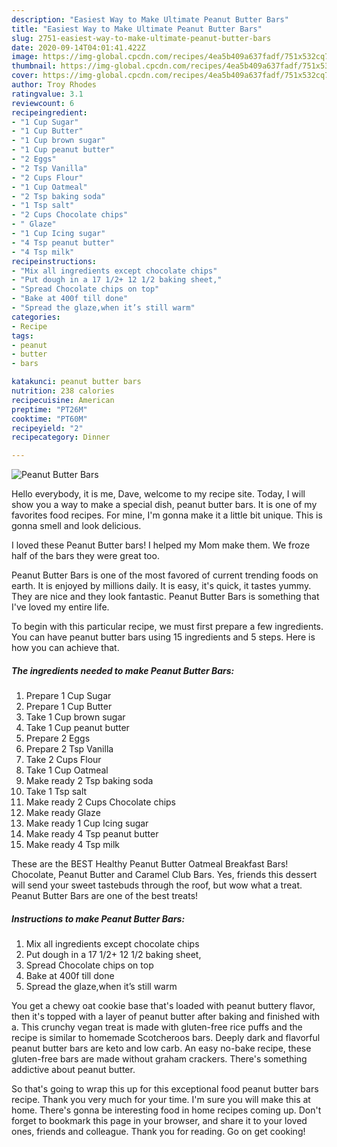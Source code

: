 ```yaml
---
description: "Easiest Way to Make Ultimate Peanut Butter Bars"
title: "Easiest Way to Make Ultimate Peanut Butter Bars"
slug: 2751-easiest-way-to-make-ultimate-peanut-butter-bars
date: 2020-09-14T04:01:41.422Z
image: https://img-global.cpcdn.com/recipes/4ea5b409a637fadf/751x532cq70/peanut-butter-bars-recipe-main-photo.jpg
thumbnail: https://img-global.cpcdn.com/recipes/4ea5b409a637fadf/751x532cq70/peanut-butter-bars-recipe-main-photo.jpg
cover: https://img-global.cpcdn.com/recipes/4ea5b409a637fadf/751x532cq70/peanut-butter-bars-recipe-main-photo.jpg
author: Troy Rhodes
ratingvalue: 3.1
reviewcount: 6
recipeingredient:
- "1 Cup Sugar"
- "1 Cup Butter"
- "1 Cup brown sugar"
- "1 Cup peanut butter"
- "2 Eggs"
- "2 Tsp Vanilla"
- "2 Cups Flour"
- "1 Cup Oatmeal"
- "2 Tsp baking soda"
- "1 Tsp salt"
- "2 Cups Chocolate chips"
- " Glaze"
- "1 Cup Icing sugar"
- "4 Tsp peanut butter"
- "4 Tsp milk"
recipeinstructions:
- "Mix all ingredients except chocolate chips"
- "Put dough in a 17 1/2+ 12 1/2 baking sheet,"
- "Spread Chocolate chips on top"
- "Bake at 400f till done"
- "Spread the glaze,when it’s still warm"
categories:
- Recipe
tags:
- peanut
- butter
- bars

katakunci: peanut butter bars 
nutrition: 238 calories
recipecuisine: American
preptime: "PT26M"
cooktime: "PT60M"
recipeyield: "2"
recipecategory: Dinner

---
```



![Peanut Butter Bars](https://img-global.cpcdn.com/recipes/4ea5b409a637fadf/751x532cq70/peanut-butter-bars-recipe-main-photo.jpg)

Hello everybody, it is me, Dave, welcome to my recipe site. Today, I will show you a way to make a special dish, peanut butter bars. It is one of my favorites food recipes. For mine, I'm gonna make it a little bit unique. This is gonna smell and look delicious.

I loved these Peanut Butter bars! I helped my Mom make them. We froze half of the bars they were great too.

Peanut Butter Bars is one of the most favored of current trending foods on earth. It is enjoyed by millions daily. It is easy, it's quick, it tastes yummy. They are nice and they look fantastic. Peanut Butter Bars is something that I've loved my entire life.


To begin with this particular recipe, we must first prepare a few ingredients. You can have peanut butter bars using 15 ingredients and 5 steps. Here is how you can achieve that.

<!--inarticleads1-->

##### The ingredients needed to make Peanut Butter Bars:

1. Prepare 1 Cup Sugar
1. Prepare 1 Cup Butter
1. Take 1 Cup brown sugar
1. Take 1 Cup peanut butter
1. Prepare 2 Eggs
1. Prepare 2 Tsp Vanilla
1. Take 2 Cups Flour
1. Take 1 Cup Oatmeal
1. Make ready 2 Tsp baking soda
1. Take 1 Tsp salt
1. Make ready 2 Cups Chocolate chips
1. Make ready  Glaze
1. Make ready 1 Cup Icing sugar
1. Make ready 4 Tsp peanut butter
1. Make ready 4 Tsp milk


These are the BEST Healthy Peanut Butter Oatmeal Breakfast Bars! Chocolate, Peanut Butter and Caramel Club Bars. Yes, friends this dessert will send your sweet tastebuds through the roof, but wow what a treat. Peanut Butter Bars are one of the best treats! 

<!--inarticleads2-->

##### Instructions to make Peanut Butter Bars:

1. Mix all ingredients except chocolate chips
1. Put dough in a 17 1/2+ 12 1/2 baking sheet,
1. Spread Chocolate chips on top
1. Bake at 400f till done
1. Spread the glaze,when it’s still warm


You get a chewy oat cookie base that&#39;s loaded with peanut buttery flavor, then it&#39;s topped with a layer of peanut butter after baking and finished with a. This crunchy vegan treat is made with gluten-free rice puffs and the recipe is similar to homemade Scotcheroos bars. Deeply dark and flavorful peanut butter bars are keto and low carb. An easy no-bake recipe, these gluten-free bars are made without graham crackers. There&#39;s something addictive about peanut butter. 

So that's going to wrap this up for this exceptional food peanut butter bars recipe. Thank you very much for your time. I'm sure you will make this at home. There's gonna be interesting food in home recipes coming up. Don't forget to bookmark this page in your browser, and share it to your loved ones, friends and colleague. Thank you for reading. Go on get cooking!

